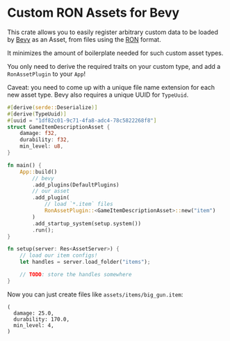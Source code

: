 # Custom RON Assets for Bevy

This crate allows you to easily register arbitrary custom data to be loaded by
[Bevy](https://github.com/bevyengine/bevy) as an Asset, from files using the
[RON](https://github.com/ron-rs/ron) format.

It minimizes the amount of boilerplate needed for such custom asset types.

You only need to derive the required traits on your custom type, and add a
`RonAssetPlugin` to your `App`!

Caveat: you need to come up with a unique file name extension for each new asset
type. Bevy also requires a unique UUID for `TypeUuid`.

```rust
#[derive(serde::Deserialize)]
#[derive(TypeUuid)]
#[uuid = "1df82c01-9c71-4fa8-adc4-78c5822268f8"]
struct GameItemDescriptionAsset {
    damage: f32,
    durability: f32,
    min_level: u8,
}

fn main() {
    App::build()
        // bevy
        .add_plugins(DefaultPlugins)
        // our asset
        .add_plugin(
            // load `*.item` files
            RonAssetPlugin::<GameItemDescriptionAsset>::new("item")
        )
        .add_startup_system(setup.system())
        .run();
}

fn setup(server: Res<AssetServer>) {
    // load our item configs!
    let handles = server.load_folder("items");

    // TODO: store the handles somewhere
}
```

Now you can just create files like `assets/items/big_gun.item`:

```
(
  damage: 25.0,
  durability: 170.0,
  min_level: 4,
)
```
